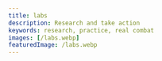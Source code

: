 ```yaml
---
title: labs
description: Research and take action
keywords: research, practice, real combat
images: [/labs.webp]
featuredImage: /labs.webp
---
```



